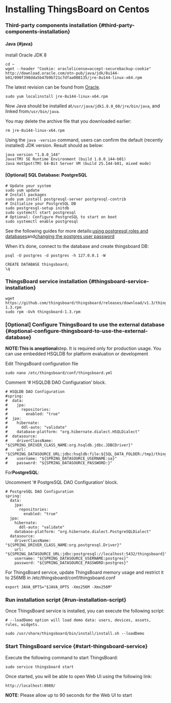 # Installing ThingsBoard on Centos

### Third-party components installation {#third-party-components-installation}

#### Java {#java}

install Oracle JDK 8

```
cd ~
wget --header "Cookie: oraclelicense=accept-securebackup-cookie" http://download.oracle.com/otn-pub/java/jdk/8u144-b01/090f390dda5b47b9b721c7dfaa008135/jre-8u144-linux-x64.rpm
```

The latest revision can be found from [Oracle](http://www.oracle.com/technetwork/java/javase/downloads/jre8-downloads-2133155.html).

```
sudo yum localinstall jre-8u144-linux-x64.rpm
```

Now Java should be installed at`/usr/java/jdk1.8.0_60/jre/bin/java`, and linked from`/usr/bin/java`.

You may delete the archive file that you downloaded earlier:

```
rm jre-8u144-linux-x64.rpm
```

Using the `java -version` command, users can confirm the default \(recently installed\) JDK version. Result should as below:

```
java version "1.8.0_144"
Java(TM) SE Runtime Environment (build 1.8.0_144-b01)
Java HotSpot(TM) 64-Bit Server VM (build 25.144-b01, mixed mode)
```

#### \[Optional\] SQL Database: PostgreSQL

```
# Update your system
sudo yum update
# Install packages
sudo yum install postgresql-server postgresql-contrib
# Initialize your PostgreSQL DB
sudo postgresql-setup initdb
sudo systemctl start postgresql
# Optional: Configure PostgreSQL to start on boot
sudo systemctl enable postgresql
```

See the following guides for more details:[using postgresql roles and databases](https://www.digitalocean.com/community/tutorials/how-to-install-and-use-postgresql-on-ubuntu-16-04#using-postgresql-roles-and-databases)and[changing the postgres user password](https://blog.2ndquadrant.com/how-to-safely-change-the-postgres-user-password-via-psql/)

When it’s done, connect to the database and create thingsboard DB:

```
psql -U postgres -d postgres -h 127.0.0.1 -W

CREATE DATABASE thingsboard;
\q
```

### ThingsBoard service installation {#thingsboard-service-installation}

```
wget https://github.com/thingsboard/thingsboard/releases/download/v1.3/thingsboard-1.3.rpm
sudo rpm -Uvh thingsboard-1.3.rpm
```

### \[Optional\] Configure ThingsBoard to use the external database {#optional-configure-thingsboard-to-use-the-external-database}

**NOTE:**This is an**optional**step. It is required only for production usage. You can use embedded HSQLDB for platform evaluation or development

Edit ThingsBoard configuration file

```
sudo nano /etc/thingsboard/conf/thingsboard.yml
```

Comment ‘\# HSQLDB DAO Configuration’ block.

```
# HSQLDB DAO Configuration
#spring:
#  data:
#    jpa:
#      repositories:
#        enabled: "true"
#  jpa:
#    hibernate:
#      ddl-auto: "validate"
#    database-platform: "org.hibernate.dialect.HSQLDialect"
#  datasource:
#    driverClassName: "${SPRING_DRIVER_CLASS_NAME:org.hsqldb.jdbc.JDBCDriver}"
#    url: "${SPRING_DATASOURCE_URL:jdbc:hsqldb:file:${SQL_DATA_FOLDER:/tmp}/thingsboardDb;sql.enforce_size=false}"
#    username: "${SPRING_DATASOURCE_USERNAME:sa}"
#    password: "${SPRING_DATASOURCE_PASSWORD:}"
```

For**PostgreSQL**:

Uncomment ‘\# PostgreSQL DAO Configuration’ block.

```
# PostgreSQL DAO Configuration
spring:
  data:
    jpa:
      repositories:
        enabled: "true"
  jpa:
    hibernate:
      ddl-auto: "validate"
    database-platform: "org.hibernate.dialect.PostgreSQLDialect"
  datasource:
    driverClassName: "${SPRING_DRIVER_CLASS_NAME:org.postgresql.Driver}"
    url: "${SPRING_DATASOURCE_URL:jdbc:postgresql://localhost:5432/thingsboard}"
    username: "${SPRING_DATASOURCE_USERNAME:postgres}"
    password: "${SPRING_DATASOURCE_PASSWORD:postgres}"
```

For ThingsBoard service, update ThingsBoard memory usage and restrict it to 256MB in /etc/thingsboard/conf/thingsboard.conf

```
export JAVA_OPTS="$JAVA_OPTS -Xms256M -Xmx256M"
```

### Run installation script {#run-installation-script}

Once ThingsBoard service is installed, you can execute the following script:

```
# --loadDemo option will load demo data: users, devices, assets, rules, widgets.

sudo /usr/share/thingsboard/bin/install/install.sh --loadDemo
```

### Start ThingsBoard service {#start-thingsboard-service}

Execute the following command to start ThingsBoard:

```
sudo service thingsboard start
```

Once started, you will be able to open Web UI using the following link:

```
http://localhost:8080/
```

**NOTE**: Please allow up to 90 seconds for the Web UI to start

